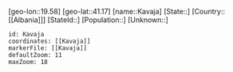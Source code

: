 ﻿---
location: [41.17,19.58]
mapzoom: [7,12] 
mapmarker: city 
type: City
tags:
- geo/City


SpocWebEntityId: 31361
isDeleted: false
confidential: public

---
[geo-lon::19.58]
[geo-lat::41.17]
[name::Kavaja]
[State::]
[Country::[[Albania]]]
[StateId::]
[Population::]
[Unknown::]


```leaflet
id: Kavaja
coordinates: [[Kavaja]]
markerFile: [[Kavaja]]
defaultZoom: 11 
maxZoom: 18
```
